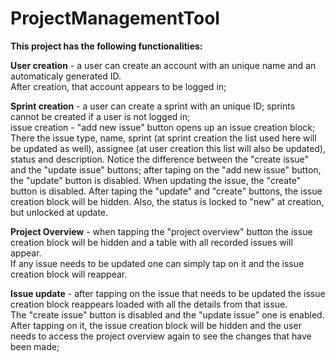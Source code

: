 # ProjectManagementTool

**This project has the following functionalities:**

**User creation** - a user can create an account with an unique name and an automaticaly generated ID.\
After creation, that account appears to be logged in;
	
**Sprint creation** - a user can create a sprint with an unique ID; sprints cannot be created if a user is not logged in;\
issue creation - "add new issue" button opens up an issue creation block; There the issue type, name, sprint (at sprint creation the list used here will be updated as well), assignee (at user creation this list will also be updated), status and description. Notice the difference between the "create issue" and the "update issue" buttons; after taping on the "add new issue" button, the "update" button is disabled. When updating the issue, the "create" button is disabled. After taping the "update" and "create" buttons, the issue creation block will be hidden. Also, the status is locked to "new" at creation, but unlocked at update.

**Project Overview** - when tapping the "project overview" button the issue creation block will be hidden and a table with all recorded issues will appear. \
If any issue needs to be updated one can simply tap on it and the issue creation block will reappear.

**Issue update** - after tapping on the issue that needs to be updated the issue creation block reappears loaded with all the details from that issue. \
The "create issue" button is disabled and the "update issue" one is enabled. \
After tapping on it, the issue creation block will be hidden and the user needs to access the project overview again to see the changes that have been made;
	

